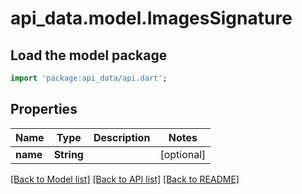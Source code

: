 # api_data.model.ImagesSignature

## Load the model package
```dart
import 'package:api_data/api.dart';
```

## Properties
Name | Type | Description | Notes
------------ | ------------- | ------------- | -------------
**name** | **String** |  | [optional] 

[[Back to Model list]](../README.md#documentation-for-models) [[Back to API list]](../README.md#documentation-for-api-endpoints) [[Back to README]](../README.md)


